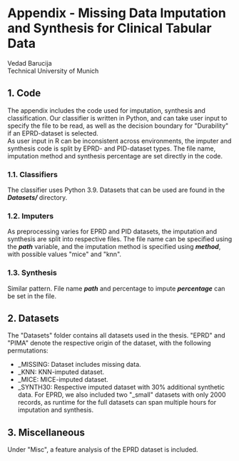 # Appendix - Missing Data Imputation and Synthesis for Clinical Tabular Data
Vedad Barucija  
Technical University of Munich

## 1. Code
The appendix includes the code used for imputation, synthesis and classification.
Our classifier is written in Python, and can take user input to specify the file to be read, as well as the decision boundary for "Durability" if an EPRD-dataset is selected.  
As user input in R can be inconsistent across environments, the imputer and synthesis code is split by EPRD- and PID-dataset types. The file name, imputation method and synthesis percentage are set directly in the code.

### 1.1. Classifiers
The classifier uses Python 3.9. Datasets that can be used are found in the  ***Datasets/***  directory. 

### 1.2. Imputers
As preprocessing varies for EPRD and PID datasets, the imputation and synthesis are split into respective files. The file name can be specified using the ***path*** variable, and the imputation method is specified using ***method***, with possible values "mice" and "knn".

### 1.3. Synthesis
Similar pattern. File name ***path*** and percentage to impute ***percentage*** can be set in the file.


## 2. Datasets
The "Datasets" folder contains all datasets used in the thesis. "EPRD" and "PIMA" denote the respective origin of the dataset, with the following permutations:
- _MISSING: Dataset includes missing data.
- _KNN: KNN-imputed dataset.
- _MICE: MICE-imputed dataset.
- _SYNTH30: Respective imputed dataset with 30% additional synthetic data.
For EPRD, we also included two "_small" datasets with only 2000 records, as runtime for the full datasets can span multiple hours for imputation and synthesis.

## 3. Miscellaneous
Under "Misc", a feature analysis of the EPRD dataset is included.


